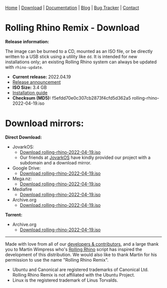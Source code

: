 <head>
  <link rel="shortcut icon" type="image/x-icon" href="https://raw.githubusercontent.com/MrBeeBenson/rrr-site/main/favicon.png" />
</head>

<div id="navigation">

<a href="https://rollingrhinoremix.github.io">Home</a> | <a href="https://rollingrhinoremix.github.io/download">Download</a> | <a href="https://rollingrhinoremix.github.io/docs">Documentation</a> | <a href="https://rollingrhinoremix.github.io/blog">Blog</a> | <a href="https://rollingrhinoremix.github.io/bugs">Bug Tracker</a> | <a href="https://rollingrhinoremix.github.io#contact">Contact</a>

</div>

# Rolling Rhino Remix - Download

**Release information:**

The image can be burned to a CD, mounted as an ISO file, or be directly written to a USB stick using a utility like `dd`. It is intended for new installations only; an existing Rolling Rhino system can always be updated with `rhino-update`.

- **Current release:** 2022.04.19
- [Release announcement](https://rollingrhinoremix.github.io/blog#2022-04-19)
- **ISO Size:** 3.4 GB
- [Installation guide](https://rollingrhinoremix.github.io/docs-install)
- **Checksum (MD5):** f5efdd70e0c307cb2873f4cfd5d362a5  rolling-rhino-2022-04-19.iso

# Download mirrors:

**Direct Download:**

- JovarkOS:
    - [Download rolling-rhino-2022-04-19.iso](https://rollingrhino.jovarkos.org/rolling-rhino-2022-04-19.iso)
    - Our friends at [JovarkOS](https://jovarkos.org) have kindly provided our project with a subdomain and a download mirror.
- Google Drive:
    - [Download rolling-rhino-2022-04-19.iso](https://drive.google.com/file/d/1W6zqT8MBBCXww9ZfWomqYmjoj5BokKCx/view?usp=sharing)
- Mega.nz:
    - [Download rolling-rhino-2022-04-19.iso](https://mega.nz/file/NnoHBTZR#WWmh_3jjXr-KgwgWbdqO6U5Xqh6Ki2gm_ajTODDawCU)
- Mediafire
    - [Download rolling-rhino-2022-04-19.iso](https://www.mediafire.com/file/kjj170u6ss1m69y/rolling-rhino-2022-04-19.iso/file)
- Archive.org
    - [Download rolling-rhino-2022-04-19.iso](https://archive.org/details/rolling-rhino-2022-04-19)

**Torrent:**

- Archive.org
    - [Download rolling-rhino-2022-04-19.iso](https://archive.org/details/rolling-rhino-2022-04-19)

<hr />

Made with love from all of our [developers & contributors](https://rollingrhinoremix.github.io/contributors.txt), and a large thank you to Martin Wimpress who's [Rolling Rhino](https://github.com/wimpysworld/rolling-rhino) script has inspired the development of this distribution. We would also like to thank Martin for his permission to use the name "Rolling Rhino Remix".

- Ubuntu and Canonical are registered trademarks of Canonical Ltd. Rolling Rhino Remix is not affiliated with the Ubuntu Project. 
- Linux is the registered trademark of Linus Torvalds.
